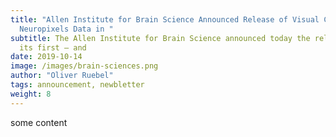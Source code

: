 ```yaml
---
title: "Allen Institute for Brain Science Announced Release of Visual Coding
  Neuropixels Data in "
subtitle: The Allen Institute for Brain Science announced today the release of
  its first — and
date: 2019-10-14
image: /images/brain-sciences.png
author: "Oliver Ruebel"
tags: announcement, newbletter
weight: 8
---
```

some content
